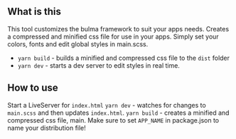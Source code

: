 ## What is this
This tool customizes the bulma framework to suit your apps needs. 
Creates a compressed and minified css file for use in your apps.
Simply set your colors, fonts and edit global styles in main.scss.

- `yarn build` - builds a minified and compressed css file to the `dist` folder
- `yarn dev` - starts a dev server to edit styles in real time.

## How to use
Start a LiveServer for `index.html`
`yarn dev` - watches for changes to `main.scss` and then updates `index.html`.
`yarn build` - creates a minified and compressed css file, main. Make sure to 
set `APP_NAME` in package.json to name your distribution file!